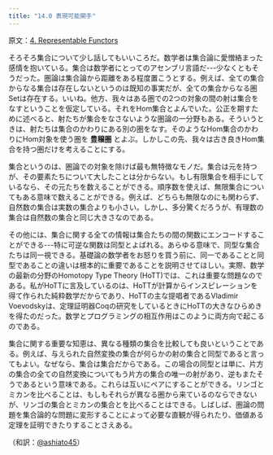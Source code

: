 ```yaml
---
title: "14.0 表現可能関手"
---
```


原文：[4. Representable Functors ](https://bartoszmilewski.com/2015/07/29/representable-functors/)


そろそろ集合について少し話してもいいころだ。数学者は集合論に愛憎絡まった感情を抱いている。集合は数学者にとってのアセンブリ言語だ---少なくともそうだった。圏論は集合論から距離をある程度置こうとする。例えば、全ての集合からなる集合は存在しないというのは既知の事実だが、全ての集合からなる圏$\mathrm{Set}$は存在する。いいね。他方、我々はある圏での2つの対象の間の射は集合をなすということを仮定している。それをHom集合とよんでいた。公正を期すために述べると、射たちが集合をなさないような圏論の一分野もある。そういうときは、射たちは集合のかわりにある別の圏をなす。そのようなHom集合のかわりにHom対象を使う圏を **豊穣圏** とよぶ。しかしこの先、我々は古き良きHom集合を持つ圏だけを考えることにする。

集合というのは、圏論での対象を除けば最も無特徴なモノだ。集合は元を持つが、その要素たちについて大したことは分からない。もし有限集合を相手にしているなら、その元たちを数えることができる。順序数を使えば、無限集合についてもある意味で数えることができる。例えば、どちらも無限なのにも関わらず、自然数の集合は実数の集合よりも小さい。しかし、多分驚くだろうが、有理数の集合は自然数の集合と同じ大きさなのである。

その他には、集合に関する全ての情報は集合たちの間の関数にエンコードすることができる---特に可逆な関数は同型とよばれる。あらゆる意味で、同型な集合たちは同一視できる。基礎論の数学者をお怒りを買う前に、同一であることと同型であることの違いは根本的に重要であることを説明させてほしい。実際、数学の最新の分野のHomotopy Type Theory (HoTT)では、これは重要な問題なのである。私がHoTTに言及しているのは、HoTTが計算からインスピレーションを得て作られた純粋数学だからであり、HoTTの主な提唱者であるVladimir Voevodskyは、定理証明器Coqの研究をしているときにHoTTの大きなひらめきを得たのだった。数学とプログラミングの相互作用はこのように両方向で起こるのである。

集合に関する重要な知恵は、異なる種類の集合を比較しても良いということである。例えば、与えられた自然変換の集合が何らかの射の集合と同型であると言ってもよい。なぜなら、集合は集合だからである。この場合の同型とは単に、片方の集合の全ての自然変換についてもう片方の集合の唯一の射があり、逆もまたそうであるという意味である。これらは互いにペアにすることができる。リンゴとミカンを比べることは、もしもそれらが異なる圏から来ているのならできないが、リンゴの集合とミカンの集合とを比べることはできる。しばしば、圏論の問題を集合論的な問題に変形することによって必要な直観が得られたり、価値ある定理を証明できたりすることさえある。



（和訳：[@ashiato45](https://twitter.com/ashiato45)）

